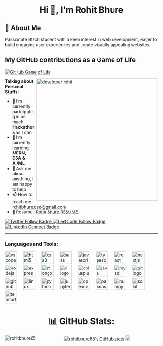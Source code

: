 <h1 align="center">Hi 👋, I'm Rohit Bhure</h1>

## 🚀 About Me

Passionate Btech student with a keen interest in web development, eager to build engaging user experiences and create visually appealing websites.

## My GitHub contributions as a Game of Life
[![GitHub Game of Life](https://github4life.herokuapp.com/rohitbhure65.gif?z=6)](https://github4life.herokuapp.com/codingakatsuki)

<img align="right" width="400" src="https://github.com/rohitbhure65/DSA-WITH-CPP/blob/master/coder.gif" alt="developer rohit">

**Talking about Personal Stuffs:**

- 👧 I’m currently partcipating in as much **Hackathons** as I can 
- 🌱 I’m currently learning **MERN, DSA & AI/ML**
- 💬 Ask me about anything, I am happy to help
- 📫 How to reach me: rohitbhure.cse@gmail.com
- 📃 Resume : <a href="https://drive.google.com/uc?export=download&id=116zFu6OigVRDj9tAlmjB8UEwOAerUyMU" target="_blank">Rohit Bhure RESUME</a>

<a href="https://www.twitter.com/rohitbhure65" target="_blank" rel="noreferrer">
  <img src="https://img.shields.io/twitter/follow/rohitbhure65?logo=twitter&style=for-the-badge&color=facc15&labelColor=1c1917" alt="Twitter Follow Badge" />
</a>
<a href="https://leetcode.com/rohit_bhure" target="_blank" rel="noreferrer"><img 
src="https://img.shields.io/badge/LeetCode-Follow-green?style=for-the-badge&logo=leetcode&labelColor=1c1917&color=facc15" alt="LeetCode Follow Badge" 
/></a>
<a href="https://www.linkedin.com/in/rohitbhure65" target="_blank" rel="noreferrer">
<img src="https://img.shields.io/badge/LinkedIn-Connect-blue?style=for-the-badge&logo=linkedin&labelColor=1c1917&color=facc15" alt="LinkedIn Connect Badge" 
/></a>
   
<br>
<hr>
<div align="center">
<h3 align="left">Languages and Tools:</h3>
<div align="left">
  <img src="https://cdn.jsdelivr.net/gh/devicons/devicon@latest/icons/vscode/vscode-original.svg" height="40" alt="vscode logo"/>
  <img width="12" />
  <img src="https://cdn.jsdelivr.net/gh/devicons/devicon/icons/html5/html5-original.svg" height="40" alt="html5 logo"  />
  <img width="12" />
  <img src="https://cdn.jsdelivr.net/gh/devicons/devicon/icons/css3/css3-original.svg" height="40" alt="css3 logo"  />
  <img width="12" />
  <img src="https://cdn.jsdelivr.net/gh/devicons/devicon/icons/sass/sass-original.svg" height="40" alt="sass logo"  />
  <img width="12" />
  <img src="https://cdn.jsdelivr.net/gh/devicons/devicon/icons/javascript/javascript-original.svg" height="40" alt="javascript logo"  />
  <img width="12" />
  <img src="https://cdn.jsdelivr.net/gh/devicons/devicon/icons/typescript/typescript-original.svg" height="40" alt="typescript logo"  />
  <img width="12" />
  <img src="https://cdn.jsdelivr.net/gh/devicons/devicon/icons/react/react-original.svg" height="40" alt="react logo"  />
  <img width="12" />
  <img src="https://cdn.jsdelivr.net/gh/devicons/devicon/icons/nextjs/nextjs-original.svg" height="40" alt="nextjs logo"  />
  <img width="12" />
  <img src="https://cdn.jsdelivr.net/gh/devicons/devicon/icons/nodejs/nodejs-original.svg" height="40" alt="nodejs logo"  />
  <img width="12" />
  <img src="https://cdn.jsdelivr.net/gh/devicons/devicon/icons/express/express-original.svg" height="40" alt="express logo"  />
  <img width="12" />
  <img src="https://cdn.jsdelivr.net/gh/devicons/devicon/icons/mongodb/mongodb-original.svg" height="40" alt="mongodb logo"  />
  <img width="12" />
  <img src="https://cdn.jsdelivr.net/gh/devicons/devicon/icons/c/c-original.svg" height="40" alt="c logo"  />
  <img width="12" />
  <img src="https://cdn.jsdelivr.net/gh/devicons/devicon/icons/cplusplus/cplusplus-original.svg" height="40" alt="cplusplus logo"  />
  <img width="12" />
  <img src="https://cdn.jsdelivr.net/gh/devicons/devicon/icons/java/java-original.svg" height="40" alt="java logo"  />
  <img width="12" />
  <img src="https://cdn.jsdelivr.net/gh/devicons/devicon/icons/mysql/mysql-original.svg" height="40" alt="mysql logo"  />
  <img width="12" />
  <img src="https://cdn.jsdelivr.net/gh/devicons/devicon/icons/git/git-original.svg" height="40" alt="git logo"  />
  <img width="12" />
  <img src="https://cdn.jsdelivr.net/gh/devicons/devicon/icons/github/github-original.svg" height="40" alt="github logo"  />
  <img width="12" />
  <img src="https://cdn.jsdelivr.net/gh/devicons/devicon/icons/linux/linux-original.svg" height="40" alt="linux logo"  />
  <img width="12" />
  <img src="https://cdn.jsdelivr.net/gh/devicons/devicon/icons/python/python-original.svg" height="40" alt="python logo"  />
  <img width="12" />
  <img src="https://cdn.jsdelivr.net/gh/devicons/devicon@latest/icons/jupyter/jupyter-original-wordmark.svg" height="40" alt="jupyter logo"/>
  <img width="12" />
  <img src="https://cdn.jsdelivr.net/gh/devicons/devicon/icons/opencv/opencv-original.svg" height="40" alt="opencv logo"  />
  <img width="12" />
  <img src="https://cdn.jsdelivr.net/gh/devicons/devicon@latest/icons/pandas/pandas-original.svg" height="40" alt="pandas logo" />
  <img width="12" />
  <img src="https://cdn.jsdelivr.net/gh/devicons/devicon@latest/icons/numpy/numpy-original.svg" height="40" alt="numpy logo" />
  <img width="12" />
  <img src="https://cdn.jsdelivr.net/gh/devicons/devicon@latest/icons/scikitlearn/scikitlearn-original.svg" height="40" alt="scikit learn logo" />
  <img width="12" />
  <img src="https://cdn.jsdelivr.net/gh/devicons/devicon@latest/icons/tensorflow/tensorflow-original.svg" height="40" alt="tensorflow logo" /> 
</div>

###
# 📊 GitHub Stats:
<p><img align="left" src="https://github-readme-stats.vercel.app/api/top-langs?username=rohitbhure65&show_icons=true&locale=en&layout=compact" alt="rohitbhure65" /></p>
<a href="http://www.github.com/rohitbhure65"><img src="https://github-readme-stats.vercel.app/api?username=rohitbhure65&show_icons=true&hide=&count_private=true&title_color=22c55e&text_color=ffffff&icon_color=facc15&bg_color=1c1917&hide_border=true&show_icons=true" alt="rohitbhure65's GitHub stats" /></a>
<a href="http://www.github.com/rohitbhure65"><img src="https://github-readme-streak-stats.herokuapp.com/?user=rohitbhure65&stroke=ffffff&background=1c1917&ring=22c55e&fire=22c55e&currStreakNum=ffffff&currStreakLabel=22c55e&sideNums=ffffff&sideLabels=ffffff&dates=ffffff&hide_border=true" /></a>
